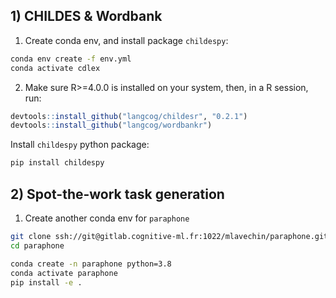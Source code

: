 ## 1) CHILDES & Wordbank

1) Create conda env, and install package `childespy`:

```bash
conda env create -f env.yml
conda activate cdlex
```

2) Make sure R>=4.0.0 is installed on your system, then, in a R session, run: 

```R
devtools::install_github("langcog/childesr", "0.2.1")
devtools::install_github("langcog/wordbankr")
```

Install `childespy` python package:

```bash
pip install childespy
```

## 2) Spot-the-work task generation 

1) Create another conda env for `paraphone`
   
```bash
git clone ssh://git@gitlab.cognitive-ml.fr:1022/mlavechin/paraphone.git
cd paraphone

conda create -n paraphone python=3.8
conda activate paraphone
pip install -e .
```
